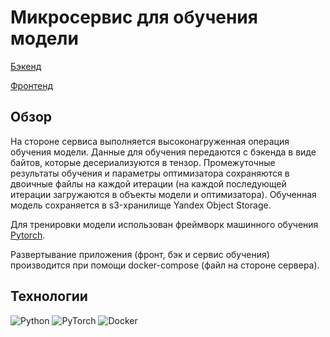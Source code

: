 # Микросервис для обучения модели

[Бэкенд](https://github.com/gfnIvanov/ImageDetectApp-serv)

[Фронтенд](https://github.com/gfnIvanov/ImageDetectApp-web/tree/master)

## Обзор

На стороне сервиса выполняется высоконагруженная операция обучения модели. Данные для обучения передаются с бэкенда в виде байтов, которые десериализуются в тензор. Промежуточные результаты обучения и параметры оптимизатора сохраняются в двоичные файлы на каждой итерации (на каждой последующей итерации загружаются в объекты модели и оптимизатора). Обученная модель сохраняется в s3-хранилище Yandex Object Storage.

Для тренировки модели использован фреймворк машинного обучения [Pytorch](https://pytorch.org/).

Развертывание приложения (фронт, бэк и сервис обучения) производится при помощи docker-compose (файл на стороне сервера).

## Технологии

![Python](https://img.shields.io/badge/python-3670A0?style=for-the-badge&logo=python&logoColor=ffdd54)
![PyTorch](https://img.shields.io/badge/PyTorch-%23EE4C2C.svg?style=for-the-badge&logo=PyTorch&logoColor=white)
![Docker](https://img.shields.io/badge/docker-%230db7ed.svg?style=for-the-badge&logo=docker&logoColor=white)
